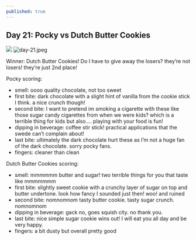 ```yaml
---
published: true
---
```

## Day 21: Pocky vs  Dutch Butter Cookies

![]({{site.baseurl}}/media/day-21.jpeg)
![day-21.jpeg]({{site.baseurl}}/media/day-21.jpeg)

Winner:  Dutch Butter Cookies! Do I have to give away the losers? they’re not losers! they’re just 2nd place!

Pocky scoring:
- smell: oooo quality chocolate, not too sweet
- first bite:  dark chocolate with a slight hint of vanilla from the cookie stick I think. a nice crunch though!
- second bite: I want to pretend im smoking a cigarette with these like those sugar candy cigarettes from when we were kids? which is a terrible thing for kids but also…. playing with your food is fun!
- dipping in beverage: coffee stir stick! practical applications that the swede can’t complain about!
- last bite: ultimately the dark chocolate hurt these as I’m not a huge fan of the dark chocolate. sorry pocky fans.
- fingers: cleaner than clean

Dutch Butter Cookies scoring:
- smell: mmmmmm butter and sugar! two terrible things for you that taste like mmmmmmm
- first bite:  slightly sweet cookie with a crunchy layer of sugar on top and butter undertone. look how fancy I sounded just then! woo! and ruined
- second bite: nomnomnom tasty butter cookie. tasty sugar crunch. nomnomnom
- dipping in beverage: gack no, goes squish city. no thank you.
- last bite: nice simple sugar cookie wins out! I will eat you all day and be very happy.
- fingers: a bit dusty but overall pretty good
